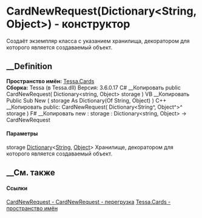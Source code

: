 # CardNewRequest(Dictionary<String, Object>) - конструктор
Создаёт экземпляр класса с указанием хранилища, декоратором для которого
является создаваемый объект.
##  __Definition
 **Пространство имён:** [Tessa.Cards](N_Tessa_Cards.htm)  
 **Сборка:** Tessa (в Tessa.dll) Версия: 3.6.0.17
C# __Копировать
     public CardNewRequest(
    	Dictionary<string, Object> storage
    )
VB __Копировать
     Public Sub New ( 
    	storage As Dictionary(Of String, Object)
    )
C++ __Копировать
     public:
    CardNewRequest(
    	Dictionary<String^, Object^>^ storage
    )
F# __Копировать
     new : 
            storage : Dictionary<string, Object> -> CardNewRequest
#### Параметры
storage
[Dictionary](https://learn.microsoft.com/dotnet/api/system.collections.generic.dictionary-2)<[String](https://learn.microsoft.com/dotnet/api/system.string),
[Object](https://learn.microsoft.com/dotnet/api/system.object)>
    Хранилище, декоратором для которого является создаваемый объект.
##  __См. также
#### Ссылки
[CardNewRequest - ](T_Tessa_Cards_CardNewRequest.htm)
[CardNewRequest - перегрузка](Overload_Tessa_Cards_CardNewRequest__ctor.htm)
[Tessa.Cards - пространство имён](N_Tessa_Cards.htm)
